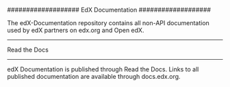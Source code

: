 ###################
EdX Documentation
###################

The edX-Documentation repository contains all non-API documentation used by edX
partners on edx.org and Open edX.


***************
Read the Docs
***************

edX Documentation is published through Read the Docs. Links to all published
documentation are available through docs.edx.org.